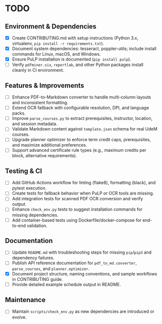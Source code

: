 # TODO

## Environment & Dependencies
- [x] Create CONTRIBUTING.md with setup instructions (Python 3.x, virtualenv, `pip install -r requirements.txt`).
- [x] Document system dependencies: tesseract, poppler-utils; include install commands for Linux, macOS, and Windows.
- [x] Ensure PuLP installation is documented (`pip install pulp`).
- [ ] Verify `pdfminer.six`, `reportlab`, and other Python packages install cleanly in CI environment.

## Features & Improvements
- [ ] Enhance PDF-to-Markdown converter to handle multi-column layouts and inconsistent formatting.
- [ ] Extend OCR fallback with configurable resolution, DPI, and language packs.
- [ ] Improve `parse_courses.py` to extract prerequisites, instructor, location, and session metadata.
- [ ] Validate Markdown content against `template.json` schema for real UdeM courses.
- [ ] Upgrade planner optimizer to enforce term credit caps, prerequisites, and maximize additional preferences.
- [ ] Support advanced certificate rule types (e.g., maximum credits per block, alternative requirements).

## Testing & CI
- [ ] Add GitHub Actions workflow for linting (flake8), formatting (black), and pytest execution.
- [ ] Create tests for fallback behavior when PuLP or OCR tools are missing.
- [ ] Add integration tests for scanned PDF OCR conversion and verify output.
- [ ] Enhance `check_env.py` tests to suggest installation commands for missing dependencies.
- [ ] Add container-based tests using Dockerfile/docker-compose for end-to-end validation.

## Documentation
- [ ] Update `README.md` with troubleshooting steps for missing `pip`/`pip3` and dependency failures.
- [ ] Publish API reference documentation for `pdf_to_md.converter`, `parse_courses`, and `planner.optimizer`.
- [x] Document project structure, naming conventions, and sample workflows in CONTRIBUTING guide.
- [ ] Provide detailed example schedule output in README.

## Maintenance
- [ ] Maintain `scripts/check_env.py` as new dependencies are introduced or evolve.
